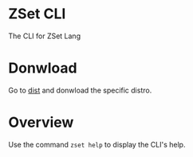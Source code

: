 # ZSet CLI
The CLI for ZSet Lang

# Donwload
Go to [dist](https://github.com/agustin-del-pino/zset-cli/tree/main/dist) and donwload
the specific distro.

# Overview
Use the command `zset help` to display the CLI's help.
